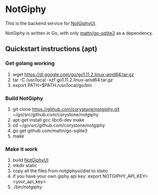 # NotGiphy

This is the backend service for [NotGiphyUI](https://github.com/corystone/notgiphyui).

NotGiphy is written in Go, with only [mattn/go-sqlite3](https://github.com/mattn/go-sqlite3) as a dependency.

## Quickstart instructions (apt)

### Get golang working
1. wget https://dl.google.com/go/go1.11.2.linux-amd64.tar.gz
2. tar -C /usr/local -xzf go1.11.2.linux-amd64.tar.gz
3. export PATH=$PATH:/usr/local/go/bin

### Build NotGiphy
1. git clone https://github.com/corystone/notgiphy.git ~/go/src/github.com/corystone/notgiphy
2. apt-get install gcc libc6-dev make
3. cd ~/go/src/github.com/corystone/notgiphy
4. go get github.com/mattn/go-sqlite3
5. make

### Make it work
1. build [NotGiphyUI](https://github.com/corystone/notgiphyui)
2. mkdir static
3. copy all the files from notgiphyui/dist to static
4. if you have your own giphy api key: export NOTGIPHY\_API\_KEY=\<your\_api\_key\>
5. ./bin/notgiphy
